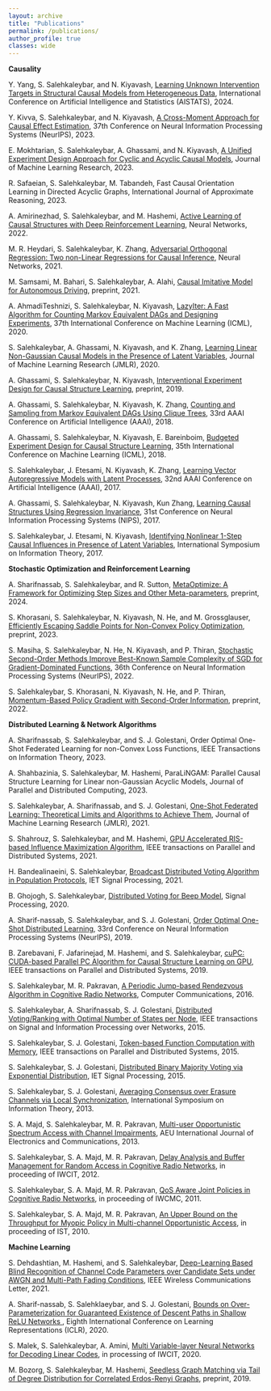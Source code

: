 ```yaml
---
layout: archive
title: "Publications"
permalink: /publications/
author_profile: true
classes: wide
---
```

**Causality**
<p> Y. Yang, S. Salehkaleybar, and N. Kiyavash, <a href="https://arxiv.org/pdf/2312.06091.pdf"> Learning Unknown Intervention Targets in Structural Causal Models from Heterogeneous Data</a>, International Conference on Artificial Intelligence and Statistics (AISTATS), 2024.</p>
<p> Y. Kivva, S. Salehkaleybar, and N. Kiyavash, <a href="https://proceedings.neurips.cc/paper_files/paper/2023/file/1f6100363156cced8633f4e89dd8ceb1-Paper-Conference.pdf"> A Cross-Moment Approach for Causal Effect Estimation</a>, 37th Conference on Neural Information Processing Systems (NeurIPS), 2023.</p>
<p> E. Mokhtarian, S. Salehkaleybar, A. Ghassami, and N. Kiyavash, <a href="https://www.jmlr.org/papers/volume24/22-1425/22-1425.pdf"> A Unified Experiment Design Approach for Cyclic and Acyclic Causal Models</a>, Journal of Machine Learning Research, 2023.</p>
<p> R. Safaeian, S. Salehkaleybar, M. Tabandeh, <a> Fast Causal Orientation Learning in Directed Acyclic Graphs</a>, International Journal of Approximate Reasoning, 2023.</p>
<p>A. Amirinezhad, S. Salehkaleybar, and M. Hashemi, <a href="https://arxiv.org/pdf/2009.03009.pdf">Active Learning of Causal Structures with Deep Reinforcement Learning</a>, Neural Networks, 2022.</p>
<p>M. R. Heydari, S. Salehkaleybar, K. Zhang, <a href="https://arxiv.org/pdf/1909.04454.pdf">Adversarial Orthogonal Regression: Two non-Linear Regressions for Causal Inference</a>, Neural Networks, 2021.</p>
<p>M. Samsami, M. Bahari, S. Salehkaleybar, A. Alahi, <a href="https://arxiv.org/pdf/2112.03908.pdf">Causal Imitative Model for Autonomous Driving</a>, preprint, 2021.</p>
<p>A. AhmadiTeshnizi, S. Salehkaleybar, N. Kiyavash, <a href="https://proceedings.icml.cc/static/paper_files/icml/2020/1030-Paper.pdf"> LazyIter: A Fast Algorithm for Counting Markov Equivalent DAGs and Designing Experiments</a>, 37th International Conference on Machine Learning (ICML), 2020.</p>
<p>S. Salehkaleybar, A. Ghassami, N. Kiyavash, and K. Zhang, <a href="http://jmlr.org/papers/v21/19-260.html">Learning Linear Non-Gaussian Causal
Models in the Presence of Latent Variables</a>, Journal of Machine Learning Research (JMLR), 2020.</p>
<p>A. Ghassami, S. Salehkaleybar, N. Kiyavash, <a href="https://arxiv.org/pdf/1910.05651.pdf">Interventional Experiment Design for Causal Structure Learning</a>, preprint, 2019.</p>
<p>A. Ghassami, S. Salehkaleybar, N. Kiyavash, K. Zhang, <a href="https://www.aaai.org/ojs/index.php/AAAI/article/view/4249">Counting and Sampling from Markov Equivalent DAGs Using Clique Trees</a>, 33rd AAAI Conference on Artificial Intelligence (AAAI), 2018.</p>
<p>A. Ghassami, S. Salehkaleybar, N. Kiyavash, E. Bareinboim, <a href="https://arxiv.org/pdf/1709.03625.pdf">Budgeted Experiment Design for Causal Structure Learning</a>, 35th International Conference on Machine Learning (ICML), 2018.</p>
<p>S. Salehkaleybar, J. Etesami, N. Kiyavash, K. Zhang, <a href="https://arxiv.org/pdf/1702.08575.pdf">Learning Vector Autoregressive Models with Latent Processes</a>, 32nd AAAI Conference on Artificial Intelligence (AAAI), 2017.</p>
<p>A. Ghassami, S. Salehkaleybar, N. Kiyavash, Kun Zhang,  <a href="https://arxiv.org/pdf/1705.09644.pdf">Learning Causal Structures Using Regression
Invariance</a>, 31st Conference on Neural Information Processing
Systems (NIPS), 2017.</p>
<p>S. Salehkaleybar, J. Etesami, N. Kiyavash, <a href="https://arxiv.org/pdf/1701.06605.pdf">Identifying Nonlinear 1-Step Causal Influences in Presence of Latent Variables</a>, International Symposium on Information Theory, 2017.</p>

**Stochastic Optimization and Reinforcement Learning**

<p>A. Sharifnassab, S. Salehkaleybar, and R. Sutton, <a href="https://arxiv.org/pdf/2402.02342.pdf"> MetaOptimize: A Framework for Optimizing Step Sizes and Other Meta-parameters</a>, preprint, 2024.</p>
<p>S. Khorasani, S. Salehkaleybar, N. Kiyavash, N. He, and M. Grossglauser, <a href="https://arxiv.org/pdf/2311.08914.pdf"> Efficiently Escaping Saddle Points for Non-Convex Policy Optimization</a>, preprint, 2023.</p>
<p>S. Masiha, S. Salehkaleybar, N. He, N. Kiyavash, and P. Thiran, <a href="https://proceedings.neurips.cc/paper_files/paper/2022/file/46323351ebc2afa42b30a6122815cb95-Paper-Conference.pdf"> Stochastic Second-Order Methods Improve Best-Known Sample Complexity of SGD for Gradient-Dominated Functions</a>, 36th Conference on Neural Information Processing Systems (NeurIPS), 2022.</p>
<p>S. Salehkaleybar, S. Khorasani, N. Kiyavash, N. He, and P. Thiran, <a href="https://arxiv.org/pdf/2205.08253.pdf"> Momentum-Based Policy Gradient with Second-Order Information</a>, preprint, 2022.</p>

**Distributed Learning & Network Algorithms**
<p>A. Sharifnassab, S. Salehkaleybar, and S. J. Golestani, <a>Order Optimal One-Shot Federated Learning for non-Convex Loss Functions</a>, IEEE Transactions on Information Theory, 2023.</p>
<p>A. Shahbazinia, S. Salehkaleybar, M. Hashemi, <a>ParaLiNGAM: Parallel Causal Structure Learning for Linear non-Gaussian Acyclic Models</a>, Journal of Parallel and Distributed Computing, 2023.</p>
<p>S. Salehkaleybar, A. Sharifnassab, and S. J. Golestani, <a href="https://arxiv.org/pdf/1905.04634v5.pdf">One-Shot Federated Learning:
Theoretical Limits and Algorithms to Achieve Them</a>, Journal of Machine Learning Research (JMLR), 2021.</p>
<p>S. Shahrouz, S. Salehkaleybar, and M. Hashemi, <a href="https://arxiv.org/pdf/2009.07325.pdf">GPU Accelerated RIS-based Influence Maximization Algorithm</a>, IEEE transactions on Parallel and Distributed Systems, 2021.</p>
<p>H. Bandealinaeini, S. Salehkaleybar, <a href="https://arxiv.org/pdf/1907.06855.pdf">Broadcast Distributed Voting Algorithm in Population Protocols</a>, IET Signal Processing, 2021.</p>
<p>B. Ghojogh, S. Salehkaleybar, <a href="https://arxiv.org/pdf/1910.09882.pdf"> Distributed Voting for Beep Model</a>, Signal Processing, 2020.</p>
<p>A. Sharif-nassab, S. Salehkaleybar, and S. J. Golestani, <a href="https://papers.nips.cc/paper/8489-order-optimal-one-shot-distributed-learning.pdf">Order Optimal 
One-Shot Distributed Learning</a>, 33rd Conference on Neural Information Processing Systems (NeurIPS), 2019.</p>
<p>B. Zarebavani, F. Jafarinejad, M. Hashemi, and S. Salehkaleybar, <a href="https://arxiv.org/pdf/1812.08491.pdf">cuPC: CUDA-based Parallel PC
Algorithm for Causal Structure Learning on GPU</a>, IEEE transactions on Parallel and Distributed
Systems, 2019.</p>
<p>S. Salehkaleybar, M. R. Pakravan, <a href="http://www.sciencedirect.com/science/article/pii/S014036641600027X">A Periodic Jump-based Rendezvous Algorithm in Cognitive Radio Networks</a>, Computer Communications, 2016.</p>
<p>S. Salehkaleybar, A. Sharifnassab, S. J. Golestani, <a href="https://arxiv.org/pdf/1703.08838.pdf">Distributed Voting/Ranking with Optimal Number of States per Node</a>, IEEE transactions on Signal and Information Processing over Networks, 2015.</p>
<p>S. Salehkaleybar, S. J. Golestani, <a href="https://arxiv.org/pdf/1703.08831.pdf">Token-based Function Computation with Memory</a>,
IEEE transactions on Parallel and Distributed Systems, 2015.</p>
<p>S. Salehkaleybar, S. J. Golestani, <a href="http://ieeexplore.ieee.org/document/7490499/">Distributed Binary Majority Voting via Exponential Distribution</a>, IET Signal Processing, 2015.</p>
<p>S. Salehkaleybar, S. J. Golestani, <a href="http://ieeexplore.ieee.org/document/6620395/">Averaging Consensus over Erasure Channels via Local Synchronization</a>, International Symposium on Information Theory, 2013.</p>
<p>S. A. Majd, S. Salehkaleybar, M. R. Pakravan, <a href="http://www.sciencedirect.com/science/article/pii/S1434841113001325">Multi-user Opportunistic Spectrum Access with Channel Impairments</a>, AEU International Journal of Electronics and Communications,
2013.</p>
<p>S. Salehkaleybar, S. A. Majd, M. R. Pakravan, <a href="http://ieeexplore.ieee.org/document/6555761/">Delay Analysis and Buffer Management for Random Access in Cognitive Radio Networks</a>, in proceeding of IWCIT, 2012.</p>
<p>S. Salehkaleybar, S. A. Majd, M. R. Pakravan, <a href="http://ieeexplore.ieee.org/document/5982774/">QoS Aware Joint Policies in Cognitive Radio Networks</a>, in proceeding of IWCMC, 2011.</p>
<p>S. Salehkaleybar, S. A. Majd, M. R. Pakravan, <a href="http://ieeexplore.ieee.org/document/5733993/">An Upper Bound on the Throughput for Myopic Policy in Multi-channel Opportunistic Access</a>, in proceeding of IST, 2010.</p>

**Machine Learning**
<p>S. Dehdashtian, M. Hashemi, and S. Salehkaleybar, <a href="https://arxiv.org/pdf/2009.07774.pdf">Deep-Learning Based Blind Recognition of Channel Code Parameters over Candidate Sets under AWGN and Multi-Path Fading Conditions</a>, IEEE Wireless Communications Letter, 2021.</p>
<p>A. Sharif-nassab, S. Salehklaeybar, and S. J. Golestani, <a href="https://openreview.net/pdf?id=BkgXHTNtvS"> Bounds on Over-Parameterization for
Guaranteed Existence of Descent Paths in Shallow ReLU Networks </a>, Eighth International Conference on Learning Representations (ICLR), 2020.</p>
<p>S. Malek, S. Salehkaleybar, A. Amini, <a href="http://sina.sharif.ir/~saleh/IWCIT.pdf"> Multi Variable-layer Neural Networks for Decoding
Linear Codes</a>, in processing of IWCIT, 2020.</p>
<p>M. Bozorg, S. Salehkaleybar, M. Hashemi, <a href="https://arxiv.org/pdf/1907.06334.pdf">Seedless Graph Matching via Tail of Degree Distribution for Correlated Erdos-Renyi Graphs</a>, preprint, 2019.</p>













